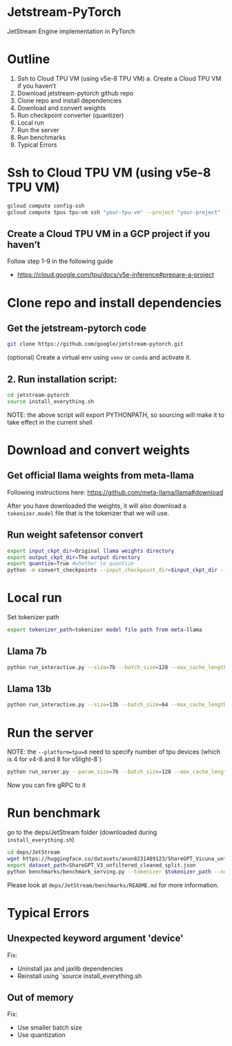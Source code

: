# Jetstream-PyTorch
JetStream Engine implementation in PyTorch

# Outline

1. Ssh to Cloud TPU VM (using v5e-8 TPU VM)
   a. Create a Cloud TPU VM if you haven’t
2. Download jetstream-pytorch github repo
3. Clone repo and install dependencies 
4. Download and convert weights
5. Run checkpoint converter (quantizer)
6. Local run
7. Run the server
8. Run benchmarks
9. Typical Errors

# Ssh to Cloud TPU VM (using v5e-8 TPU VM)

```bash
gcloud compute config-ssh
gcloud compute tpus tpu-vm ssh "your-tpu-vm" --project "your-project" --zone "your-project-zone"
```
## Create a Cloud TPU VM in a GCP project  if you haven’t
Follow step 1-9 in the following guide
* https://cloud.google.com/tpu/docs/v5e-inference#prepare-a-project

# Clone repo and install dependencies 

## Get the jetstream-pytorch code
```bash
git clone https://github.com/google/jetstream-pytorch.git
```

(optional) Create a virtual env using `venv` or `conda` and activate it.

## 2. Run installation script:

```bash
cd jetstream-pytorch
source install_everything.sh
```
NOTE: the above script will export PYTHONPATH, so sourcing will make it to take effect in the current shell

# Download and convert weights

## Get official llama weights from meta-llama

Following instructions here: https://github.com/meta-llama/llama#download

After you have downloaded the weights, it will also download a `tokenizer.model` file that is 
the tokenizer that we will use.

## Run weight safetensor convert

```bash
export input_ckpt_dir=Original llama weights directory
export output_ckpt_dir=The output directory
export quantize=True #whether to quantize
python -m convert_checkpoints --input_checkpoint_dir=$input_ckpt_dir --output_checkpoint_dir=$output_ckpt_dir --quantize=$quantize
```


# Local run

Set tokenizer path
```bash
export tokenizer_path=tokenizer model file path from meta-llama
```

## Llama 7b
```bash
python run_interactive.py --size=7b --batch_size=128 --max_cache_length=2048 --quantize_weights=$quantize --quantize_kv_cache=$quantize --checkpoint_path=$output_ckpt_dir/model.safetensors --tokenizer_path=$tokenizer_path
```

## Llama 13b
```bash
python run_interactive.py --size=13b --batch_size=64 --max_cache_length=2048 --quantize_weights=$quantize --quantize_kv_cache=$quantize --checkpoint_path=$output_ckpt_dir/model.safetensors --tokenizer_path=$tokenizer_path
```


# Run the server
NOTE: the `--platform=tpu=8` need to specify number of tpu devices (which is 4 for v4-8 and 8 for v5light-8`)

```bash
python run_server.py --param_size=7b --batch_size=128 --max_cache_length=2048 --quantize_weights=$quantize --quantize_kv_cache=$quantize --checkpoint_path=$output_ckpt_dir/model.safetensors   --tokenizer_path=$tokenizer_path --platform=tpu=8
```
Now you can fire gRPC to it

# Run benchmark
go to the deps/JetStream folder (downloaded during `install_everything.sh`)

```bash
cd deps/JetStream
wget https://huggingface.co/datasets/anon8231489123/ShareGPT_Vicuna_unfiltered/resolve/main/ShareGPT_V3_unfiltered_cleaned_split.json
export dataset_path=ShareGPT_V3_unfiltered_cleaned_split.json
python benchmarks/benchmark_serving.py --tokenizer $tokenizer_path --num-prompts 2000  --dataset-path  $dataset_path --dataset sharegpt --save-request-outputs
```
Please look at `deps/JetStream/benchmarks/README.md` for more information.


# Typical Errors

##  Unexpected keyword argument 'device'

Fix:
* Uninstall jax and jaxlib dependencies 
* Reinstall using `source install_everything.sh

##  Out of memory

Fix:
* Use smaller batch size
* Use quantization


